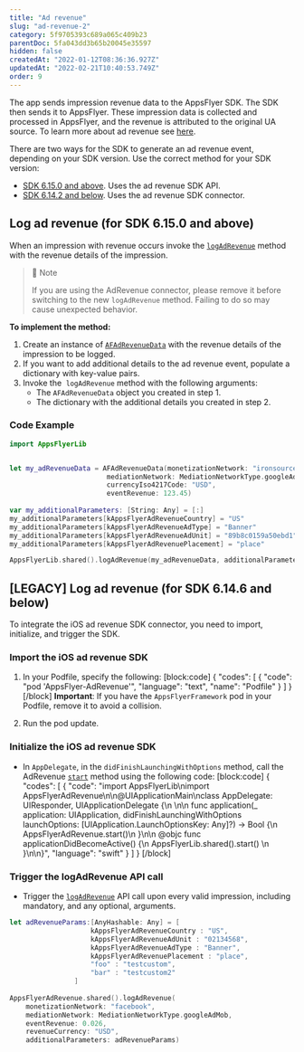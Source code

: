 ```yaml
---
title: "Ad revenue"
slug: "ad-revenue-2"
category: 5f9705393c689a065c409b23
parentDoc: 5fa043dd3b65b20045e35597
hidden: false
createdAt: "2022-01-12T08:36:36.927Z"
updatedAt: "2022-02-21T10:40:53.749Z"
order: 9
---
```

The app sends impression revenue data to the AppsFlyer SDK. The SDK then sends it to AppsFlyer. These impression data is collected and processed in AppsFlyer, and the revenue is attributed to the original UA source. To learn more about ad revenue see [here](https://support.appsflyer.com/hc/en-us/articles/217490046#connect-to-ad-revenue-integrated-partners).

There are two ways for the SDK to generate an ad revenue event, depending on your SDK version. Use the correct method for your SDK version:
- [SDK 6.15.0 and above](#log-ad-revenue-for-sdk-6150-and-above). Uses the ad revenue SDK API.
- [SDK 6.14.2 and below](#log-ad-revenue-for-sdk-6146-and-below). Uses the ad revenue SDK connector.

## Log ad revenue (for SDK 6.15.0 and above)

When an impression with revenue occurs invoke the [`logAdRevenue`](doc:ios-sdk-reference-appsflyerlib#logadrevenue) method with the revenue details of the impression.  

> 📘 Note
> 
> If you are using the AdRevenue connector, please remove it before switching to the new `logAdRevenue` method. Failing to do so may cause unexpected behavior.


**To implement the method:**

1. Create an instance of [`AFAdRevenueData`](doc:ios-sdk-reference-appsflyerlib#afadrevenuedata) with the revenue details of the impression to be logged.  
2. If you want to add additional details to the ad revenue event, populate a dictionary with key-value pairs.
3. Invoke the  `logAdRevenue` method with the following arguments:
    - The `AFAdRevenueData` object you created in step 1.
    - The dictionary with the additional details you created in step 2.

### Code Example

```swift
import AppsFlyerLib


let my_adRevenueData = AFAdRevenueData(monetizationNetwork: "ironsource",
                        mediationNetwork: MediationNetworkType.googleAdMob,
                        currencyIso4217Code: "USD",
                        eventRevenue: 123.45)
        
var my_additionalParameters: [String: Any] = [:]
my_additionalParameters[kAppsFlyerAdRevenueCountry] = "US"
my_additionalParameters[kAppsFlyerAdRevenueAdType] = "Banner"
my_additionalParameters[kAppsFlyerAdRevenueAdUnit] = "89b8c0159a50ebd1"
my_additionalParameters[kAppsFlyerAdRevenuePlacement] = "place"

AppsFlyerLib.shared().logAdRevenue(my_adRevenueData, additionalParameters: my_additionalParameters)
```
## [LEGACY] Log ad revenue (for SDK 6.14.6 and below)

To integrate the iOS ad revenue SDK connector, you need to import, initialize, and trigger the SDK.

### Import the iOS ad revenue SDK

1. In your Podfile, specify the following: 
[block:code]
{
  "codes": [
    {
      "code": "pod 'AppsFlyer-AdRevenue'",
      "language": "text",
      "name": "Podfile"
    }
  ]
}
[/block]
**Important**: If you have the `AppsFlyerFramework` pod in your Podfile, remove it to avoid a collision.

2. Run the pod update.

### Initialize the iOS ad revenue SDK

- In `AppDelegate`, in the `didFinishLaunchingWithOptions` method, call the AdRevenue [`start`](https://dev.appsflyer.com/hc/docs/appsflyeradrevenue-1#start) method using the following code:
[block:code]
{
  "codes": [
    {
      "code": "import AppsFlyerLib\nimport AppsFlyerAdRevenue\n\n@UIApplicationMain\nclass AppDelegate: UIResponder, UIApplicationDelegate {\n  \n\n    func application(_ application: UIApplication, didFinishLaunchingWithOptions launchOptions: [UIApplication.LaunchOptionsKey: Any]?) -> Bool {\n       AppsFlyerAdRevenue.start()\n    }\n\n     @objc func applicationDidBecomeActive() {\n        AppsFlyerLib.shared().start()        \n    }\n\n}",
      "language": "swift"
    }
  ]
}
[/block]
### Trigger the logAdRevenue API call

- Trigger the [`logAdRevenue`](https://dev.appsflyer.com/hc/docs/appsflyeradrevenue-1#logadrevenue) API call upon every valid impression, including mandatory, and any optional, arguments.

```swift
let adRevenueParams:[AnyHashable: Any] = [
                    kAppsFlyerAdRevenueCountry : "US",
                    kAppsFlyerAdRevenueAdUnit : "02134568",
                    kAppsFlyerAdRevenueAdType : "Banner",
                    kAppsFlyerAdRevenuePlacement : "place",
                    "foo" : "testcustom",
                    "bar" : "testcustom2"
                ]
                
AppsFlyerAdRevenue.shared().logAdRevenue(
    monetizationNetwork: "facebook",
    mediationNetwork: MediationNetworkType.googleAdMob,
    eventRevenue: 0.026,
    revenueCurrency: "USD",
    additionalParameters: adRevenueParams)
```
